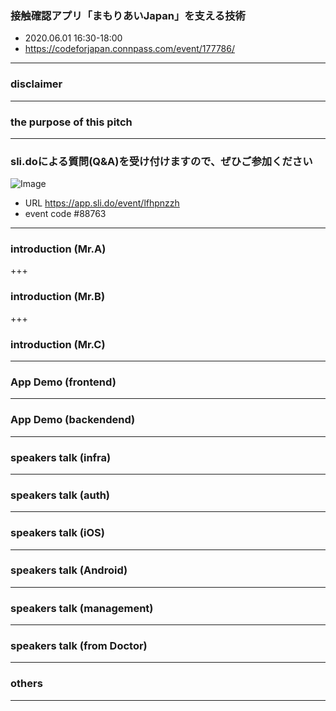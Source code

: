 ### 接触確認アプリ「まもりあいJapan」を支える技術

- 2020.06.01 16:30-18:00
- https://codeforjapan.connpass.com/event/177786/ 

---

### disclaimer

---

### the purpose of this pitch

---

### sli.doによる質問(Q&A)を受け付けますので、ぜひご参加ください

![Image](https://i.imgur.com/NdMOhwD.png)

- URL https://app.sli.do/event/lfhpnzzh
- event code #88763
  
---

### introduction (Mr.A)

+++

### introduction (Mr.B)

+++

### introduction (Mr.C)

---

### App Demo (frontend)

---

### App Demo (backendend)

---

### speakers talk (infra)

---

### speakers talk (auth)

---

### speakers talk (iOS)

---

### speakers talk (Android)

---

### speakers talk (management)

---

### speakers talk (from Doctor)

---

### others

---

